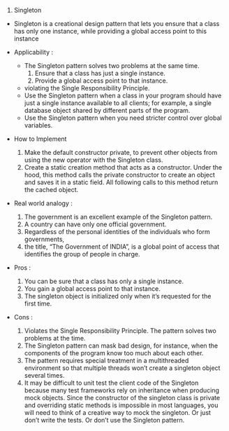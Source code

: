 1. Singleton
- Singleton is a creational design pattern that lets you ensure that a class has only one instance, 
  while providing a global access point to this instance
- Applicability :
   - The Singleton pattern solves two problems at the same time.
     1. Ensure that a class has just a single instance.
     2. Provide a global access point to that instance.
   - violating the Single Responsibility Principle.
   - Use the Singleton pattern when a class in your program should have just a single instance available to all clients; 
     for example, a single database object shared by different parts of the program.
   -  Use the Singleton pattern when you need stricter control over global variables.

- How to Implement 
  1. Make the default constructor private, 
     to prevent other objects from using the new operator with the Singleton class.
  2. Create a static creation method that acts as a constructor. 
     Under the hood, this method calls the private constructor to create an object and saves it in a static field. 
     All following calls to this method return the cached object.
- Real world analogy :
     1. The government is an excellent example of the Singleton pattern. 
     2. A country can have only one official government. 
     3. Regardless of the personal identities of the individuals who form governments, 
     4. the title, “The Government of INDIA”, is a global point of access that identifies the group of people in charge.

- Pros :
  1. You can be sure that a class has only a single instance.
  2. You gain a global access point to that instance.
  3. The singleton object is initialized only when it’s requested for the first time.
- Cons : 
  1. Violates the Single Responsibility Principle. The pattern solves two problems at the time.
  2.  The Singleton pattern can mask bad design, for instance, when the components of the program know too much about each other.
  3.  The pattern requires special treatment in a multithreaded environment so that multiple threads won’t create a singleton object several times.
  4. It may be difficult to unit test the client code of the Singleton because many test frameworks rely on inheritance when producing mock objects. Since the constructor of the singleton class is private and overriding static methods is impossible in most languages, you will need to think of a creative way to mock the singleton. Or just don’t write the tests. Or don’t use the Singleton pattern.